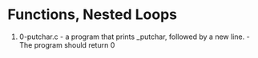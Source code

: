 # Functions, Nested Loops

1. 0-putchar.c - a program that prints _putchar, followed by a new line.
		- The program should return 0
